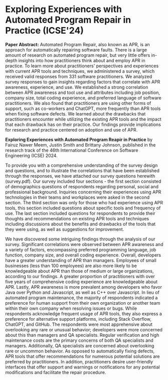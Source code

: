 # Exploring Experiences with Automated Program Repair in Practice (ICSE'24)
**Paper Abstract:**
Automated Program Repair, also known as APR, is an approach for automatically repairing software faults. There is a large amount of research on automated program repair, but very little offers in-depth insights into how practitioners think about and employ APR in practice. To learn more about practitioners' perspectives and experiences with current APR tools and techniques, we administered a survey, which received valid responses from 331 software practitioners. We analyzed survey responses to gain insights regarding factors that correlate with APR awareness, experience, and use. We established a strong correlation between APR awareness and tool use and attributes including job position, company size, total coding experience, and preferred language of software practitioners. We also found that practitioners are using other forms of support, such as co-workers and ChatGPT, more frequently than APR tools when fixing software defects. We learned about the drawbacks that practitioners encounter while utilizing the existing APR tools and the impact that each drawback has on their practice. Our findings provide implications for research and practice centered on adoption and use of APR. 

**Exploring Experiences with Automated Program Reapir in Practice** by Fairuz Nawer Meem, Justin Smith and Brittany Johnson, published in the research track of the 46th International Conference on Software Engineering (ICSE) 2024.

To provide you with a comprehensive understanding of the survey design and questions, and to illustrate the correlations that have been established through the responses, we have attached our survey questions herewith (survey.pdf). Our survey included four sections - the first section consisted of demographics questions of respondents regarding personal, social and professional background. Inquiries concerning their experiences using APR technologies in their teams and workplaces were asked in the second section. The third section was only for those who had experience using APR tools, this section included questions about specific tools and frequency of use. The last section included questions for respondents to provide their thoughts and recommendations on existing APR tools and techniques including discussions about the benefits and drawbacks of the tools that they were using, as well as suggestions for improvement.

We have discovered some intriguing findings through the analysis of our survey. Significant correlations were observed between APR awareness and a variety of factors, encompassing preferred programming language, job function, company size, and overall coding experience. Overall, developers have a greater understanding of APR than managers. Employees of small businesses (less than 100 employees) are also more likely to be knowledgeable about APR than those of medium or large organizations, according to our findings. A greater proportion of practitioners with over five years of comprehensive coding experience are knowledgeable about APR. Lastly, APR awareness is more prevalent among developers who favor Java over Python and Javascript, as well as C++ over Javascript.
In lieu of automated program maintenance, the majority of respondents indicated a preference for human support from their own organization or another team within their own company when resolving issues or bugs. While respondents acknowledge frequent usage of APR tools, they also express a preference for alternative support platforms, including Stack Overflow, ChatGPT, and GitHub.
The respondents were most apprehensive about overlooking any rare or unusual behavior; developers were more concerned about this than managers and QA specialists. Regular verification and high maintenance costs are the primary concerns of both QA specialists and managers. Additionally, QA specialists are concerned about overlooking rare or uncommon behavior. As opposed to automatically fixing defects, APR tools that offer recommendations for numerous potential solutions are preferred by practitioners. In addition, practitioners desire user-friendly interfaces that offer support and warnings or notifications for any potential modifications and facilitate the repair procedure.
